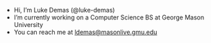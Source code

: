 - Hi, I’m Luke Demas (@luke-demas)
- I’m currently working on a Computer Science BS at George Mason University
- You can reach me at ldemas@masonlive.gmu.edu

<!---
luke-demas/luke-demas is a ✨ special ✨ repository because its `README.md` (this file) appears on your GitHub profile.
You can click the Preview link to take a look at your changes.
--->
